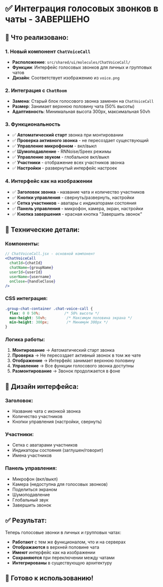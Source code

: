 # ✅ Интеграция голосовых звонков в чаты - ЗАВЕРШЕНО

## 🎯 **Что реализовано:**

### 1. **Новый компонент `ChatVoiceCall`**
- **Расположение**: `src/shared/ui/molecules/ChatVoiceCall/`
- **Функции**: Интерфейс голосовых звонков для личных и групповых чатов
- **Дизайн**: Соответствует изображению из `voice.png`

### 2. **Интеграция с `ChatRoom`**
- **Замена**: Старый блок голосового звонка заменен на `ChatVoiceCall`
- **Размер**: Занимает верхнюю половину чата (50% высоты)
- **Адаптивность**: Минимальная высота 300px, максимальная 50vh

### 3. **Функциональность**
- ✅ **Автоматический старт** звонка при монтировании
- ✅ **Проверка активного звонка** - не пересоздает существующий
- ✅ **Управление микрофоном** - вкл/выкл
- ✅ **Шумоподавление** - RNNoise/Speex режимы
- ✅ **Управление звуком** - глобальное вкл/выкл
- ✅ **Участники** - отображение всех участников звонка
- ✅ **Настройки** - развернутый интерфейс настроек

### 4. **Интерфейс как на изображении**
- ✅ **Заголовок звонка** - название чата и количество участников
- ✅ **Кнопки управления** - свернуть/развернуть, настройки
- ✅ **Сетка участников** - аватары с индикаторами состояния
- ✅ **Панель управления** - микрофон, камера, экран, настройки
- ✅ **Кнопка завершения** - красная кнопка "Завершить звонок"

## 🔧 **Технические детали:**

### **Компоненты:**
```jsx
// ChatVoiceCall.jsx - основной компонент
<ChatVoiceCall
  chatId={chatId}
  chatName={groupName}
  userId={userId}
  userName={username}
  onClose={handleClose}
/>
```

### **CSS интеграция:**
```css
.group-chat-container .chat-voice-call {
  flex: 0 0 50%;           /* 50% высоты */
  max-height: 50vh;         /* Максимум половина экрана */
  min-height: 300px;        /* Минимум 300px */
}
```

### **Логика работы:**
1. **Монтирование** → Автоматический старт звонка
2. **Проверка** → Не пересоздает активный звонок в том же чате
3. **Отображение** → Интерфейс занимает верхнюю половину
4. **Управление** → Все функции голосового звонка доступны
5. **Размонтирование** → Звонок продолжается в фоне

## 🎨 **Дизайн интерфейса:**

### **Заголовок:**
- Название чата с иконкой звонка
- Количество участников
- Кнопки управления (настройки, свернуть)

### **Участники:**
- Сетка с аватарами участников
- Индикаторы состояния (заглушен/говорит)
- Имена участников

### **Панель управления:**
- Микрофон (вкл/выкл)
- Камера (недоступна для голосовых звонков)
- Поделиться экраном
- Шумоподавление
- Глобальный звук
- Завершить звонок

## ✅ **Результат:**

Теперь голосовые звонки в личных и групповых чатах:
- **Работают** с тем же функционалом, что и на серверах
- **Отображаются** в верхней половине чата
- **Имеют** интерфейс как на изображении
- **Сохраняются** при переключении между чатами
- **Интегрированы** в существующую архитектуру

## 🚀 **Готово к использованию!**



